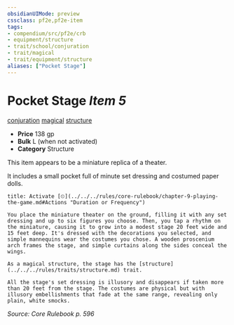 ```yaml
---
obsidianUIMode: preview
cssclass: pf2e,pf2e-item
tags:
- compendium/src/pf2e/crb
- equipment/structure
- trait/school/conjuration
- trait/magical
- trait/equipment/structure
aliases: ["Pocket Stage"]
---
```

# Pocket Stage *Item 5*  
[conjuration](conjuration.md)  [magical](magical.md)  [structure](structure.md)  

- **Price** 138 gp
- **Bulk** L (when not activated)
- **Category** Structure

This item appears to be a miniature replica of a theater.

It includes a small pocket full of minute set dressing and costumed paper dolls.

```ad-embed-ability
title: Activate [⏲](../../../rules/core-rulebook/chapter-9-playing-the-game.md#Actions "Duration or Frequency")

You place the miniature theater on the ground, filling it with any set dressing and up to six figures you choose. Then, you tap a rhythm on the miniature, causing it to grow into a modest stage 20 feet wide and 15 feet deep. It's dressed with the decorations you selected, and simple mannequins wear the costumes you chose. A wooden proscenium arch frames the stage, and simple curtains along the sides conceal the wings.

As a magical structure, the stage has the [structure](../../../rules/traits/structure.md) trait.

All the stage's set dressing is illusory and disappears if taken more than 20 feet from the stage. The costumes are physical but with illusory embellishments that fade at the same range, revealing only plain, white smocks.
```

*Source: Core Rulebook p. 596*
